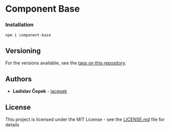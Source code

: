 # Component Base

### Installation

```
npm i component-base
```

## Versioning

For the versions available, see the [tags on this repository](https://github.com/lacepek/component-base/tags). 

## Authors

* **Ladislav Čepek** - [lacepek](https://github.com/lacepek)

## License

This project is licensed under the MIT License - see the [LICENSE.md](https://github.com/lacepek/component-base/blob/master/LICENSE) file for details
